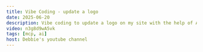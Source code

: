 ```yaml
---
title: Vibe Coding - update a logo
date: 2025-06-20
description: Vibe coding to update a logo on my site with the help of AI and GitHub Copilot.
video: n3g8d9wA5vk
tags: [mcp, ai]
host: Debbie's youtube channel
---
```

